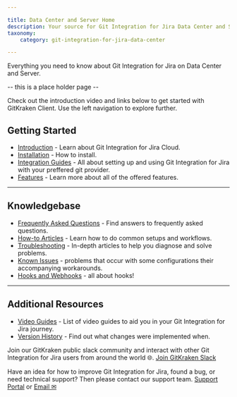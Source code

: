 ```yaml
---

title: Data Center and Server Home
description: Your source for Git Integration for Jira Data Center and Server documentation
taxonomy:
    category: git-integration-for-jira-data-center

---
```


Everything you need to know about Git Integration for Jira on Data Center and Server.



-- this is a place holder page -- 


Check out the introduction video and links below to get started with GitKraken Client. Use the left navigation to explore further.


## Getting Started

- [Introduction](/git-integration-for-jira-self-managed/introduction/) - Learn about Git Integration for Jira Cloud.
- [Installation](/git-integration-for-jira-self-managed/installation/) - How to install.
- [Integration Guides](git-integration-for-jira-self-managed/integration-guides/) - All about setting up and using Git Integration for Jira with your preffered git provider.
- [Features](git-integration-for-jira-self-managed/features/) - Learn more about all of the offered features.

***

## Knowledgebase  

- [Frequently Asked Questions](/git-integration-for-jira-self-managed/frequently-asked-questions/) - Find answers to frequently asked questions.
- [How-to Articles](/git-integration-for-jira-self-managed/how-to-articles/) - Learn how to do common setups and workflows.
- [Troubleshooting](/git-integration-for-jira-self-managed/troubleshooting-articles/) - In-depth articles to help you diagnose and solve problems. 
- [Known Issues](/git-integration-for-jira-self-managed/known-issues/) - problems that occur with some configurations their accompanying workarounds.
- [Hooks and Webhooks](git-integration-for-jira-self-managed/hooks-and-webhooks/) - all about hooks!

***

## Additional Resources

- [Video Guides](/git-integration-for-jira-self-managed/git-integration-jira-data-center-video-guides/) - List of video guides to aid you in your Git Integration for Jira journey.
- [Version History](https://marketplace.atlassian.com/apps/4984/git-integration-for-jira/version-history) - Find out what changes were implemented when.

Join our GitKraken public slack community and interact with other Git Integration for Jira users from around the world 🌐.
[Join GitKraken Slack](https://slack.gitkraken.com/)

Have an idea for how to improve Git Integration for Jira, found a bug, or need technical support? Then please contact our support team.
[Support Portal](https://bigbrassband.atlassian.net/servicedesk/customer/portal/9) or [Email ✉](/git-integration-for-jira-self-managed/email-support/)

